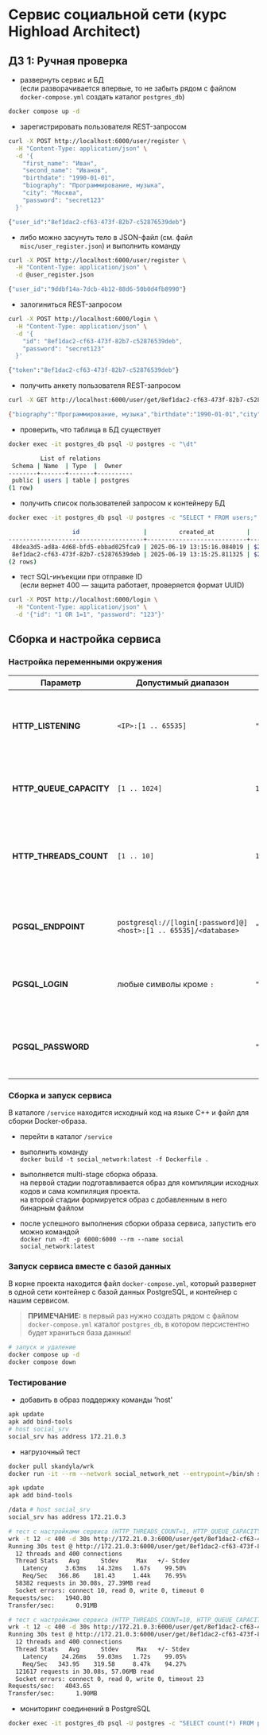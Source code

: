 # Сервис социальной сети (курс Highload Architect)

## ДЗ 1: Ручная проверка

* развернуть сервис и БД  
(если разворачивается впервые, то не забыть рядом с файлом `docker-compose.yml` создать каталог `postgres_db`)

```bash
docker compose up -d
```

* зарегистрировать пользователя REST-запросом

```bash
curl -X POST http://localhost:6000/user/register \
  -H "Content-Type: application/json" \
  -d '{
    "first_name": "Иван",
    "second_name": "Иванов",
    "birthdate": "1990-01-01",
    "biography": "Программирование, музыка",
    "city": "Москва",
    "password": "secret123"
  }'

{"user_id":"8ef1dac2-cf63-473f-82b7-c52876539deb"}
```

* либо можно засунуть тело в JSON-файл (см. файл `misc/user_register.json`) и выполнить команду

```bash
curl -X POST http://localhost:6000/user/register \
  -H "Content-Type: application/json" \
  -d @user_register.json

{"user_id":"9ddbf14a-7dcb-4b12-88d6-50b0d4fb8990"}
```

* залогиниться REST-запросом

```bash
curl -X POST http://localhost:6000/login \
  -H "Content-Type: application/json" \
  -d '{
    "id": "8ef1dac2-cf63-473f-82b7-c52876539deb",
    "password": "secret123"
  }'

{"token":"8ef1dac2-cf63-473f-82b7-c52876539deb"}
```

* получить анкету пользователя REST-запросом

```bash
curl -X GET http://localhost:6000/user/get/8ef1dac2-cf63-473f-82b7-c52876539deb

{"biography":"Программирование, музыка","birthdate":"1990-01-01","city":"Москва","first_name":"Иван","id":"8ef1dac2-cf63-473f-82b7-c52876539deb","second_name":"Иванов"}
```

* проверить, что таблица в БД существует

```bash
docker exec -it postgres_db psql -U postgres -c "\dt"

         List of relations
 Schema | Name  | Type  |  Owner   
--------+-------+-------+----------
 public | users | table | postgres
(1 row)
```

* получить список пользователей запросом к контейнеру БД

```bash
docker exec -it postgres_db psql -U postgres -c "SELECT * FROM users;"

                  id                  |         created_at         |                           pwd_hash                           | first_name | second_name | birthdate  |        biography         |      city       
--------------------------------------+----------------------------+--------------------------------------------------------------+------------+-------------+------------+--------------------------+-----------------
 48dea3d5-ad8a-4d68-bfd5-ebbad025fca9 | 2025-06-19 13:15:16.084019 | $2a$12$AaV3OelRZmET9nuTnYXfruWC7L6oz8BvEPjNPvAY8XiSGjFj/dJqm | Мария      | Петрова     | 1985-05-15 | Путешествия, фотография  | Санкт-Петербург
 8ef1dac2-cf63-473f-82b7-c52876539deb | 2025-06-19 13:15:25.811325 | $2a$12$dq2HNswwr0u1PGQqxdO9muTTRSfMfjoG8I3Yd.hZ/OVCELxGPd29K | Иван       | Иванов      | 1990-01-01 | Программирование, музыка | Москва
(2 rows)
```

* тест SQL-инъекции при отправке ID  
(если вернет 400 — защита работает, проверяется формат UUID)

```bash
curl -X POST http://localhost:6000/login \
  -H "Content-Type: application/json" \
  -d '{"id": "1 OR 1=1", "password": "123"}'
```



## Сборка и настройка сервиса

### Настройка переменными окружения

| Параметр | Допустимый диапазон | По умолчанию | Описание |
|--|--|--|--|
| **HTTP_LISTENING** | `<IP>:[1 .. 65535]` | `"0.0.0.0:6000"` | IP-адрес и порт HTTP сервера, на котором будет запущен listening |
| **HTTP_QUEUE_CAPACITY** | `[1 .. 1024]` | `10` | ёмкость очереди запросов от клиентов HTTP сервера |
| **HTTP_THREADS_COUNT** | `[1 .. 10]` | `1` | количество параллельных потоков для обслуживания очереди запросов от клиентов HTTP сервера |
| | | | |
| **PGSQL_ENDPOINT** | `postgresql://[login[:password]@]<host>:[1 .. 65535]/<database>` | `"postgresql://localhost:5432/postgres"` | URL-эндпойнт для доступа к северу базы данных PostgreSQL |
| **PGSQL_LOGIN** | любые символы кроме `:` | `"postgres"` | логин для авторизации клиента на сервере базы данных PostgreSQL |
| **PGSQL_PASSWORD** |  | `""` | пароль для авторизации клиента на сервере базы данных PostgreSQL |

### Сборка и запуск сервиса

В каталоге `/service` находится исходный код на языке C++ и файл для сборки Docker-образа.

* перейти в каталог `/service`

* выполнить команду  
`docker build -t social_network:latest -f Dockerfile .`

* выполняется multi-stage сборка образа.  
на первой стадии подготавливается образ для компиляции исходных кодов и сама компиляция проекта.  
на второй стадии формируется образ с добавленным в него бинарным файлом

* после успешного выполнения сборки образа сервиса, запустить его можно командой  
`docker run -dt -p 6000:6000 --rm --name social social_network:latest`

### Запуск сервиса вместе с базой данных

В корне проекта находится файл `docker-compose.yml`, который развернет в одной сети контейнер с базой данных PostgreSQL, и контейнер с нашим сервисом.

> **ПРИМЕЧАНИЕ:** в первый раз нужно создать рядом с файлом `docker-compose.yml` каталог `postgres_db`, в котором персистентно будет храниться база данных!

```bash
# запуск и удаление
docker compose up -d
docker compose down
```

### Тестирование

* добавить в образ поддержку команды 'host'

```bash
apk update
apk add bind-tools
# host social_srv
social_srv has address 172.21.0.3
```

* нагрузочный тест

```bash
docker pull skandyla/wrk
docker run -it --rm --network social_network_net --entrypoint=/bin/sh skandyla/wrk

apk update
apk add bind-tools

/data # host social_srv
social_srv has address 172.21.0.3

# тест с настройками сервиса (HTTP_THREADS_COUNT=1, HTTP_QUEUE_CAPACITY=10)
wrk -t 12 -c 400 -d 30s http://172.21.0.3:6000/user/get/8ef1dac2-cf63-473f-82b7-c52876539deb
Running 30s test @ http://172.21.0.3:6000/user/get/8ef1dac2-cf63-473f-82b7-c52876539deb
  12 threads and 400 connections
  Thread Stats   Avg      Stdev     Max   +/- Stdev
    Latency     3.63ms   14.32ms   1.67s    99.50%
    Req/Sec   366.86    181.43     1.44k    76.95%
  58382 requests in 30.08s, 27.39MB read
  Socket errors: connect 10, read 0, write 0, timeout 0
Requests/sec:   1940.80
Transfer/sec:      0.91MB

# тест с настройками сервиса (HTTP_THREADS_COUNT=10, HTTP_QUEUE_CAPACITY=100)
wrk -t 12 -c 400 -d 30s http://172.21.0.3:6000/user/get/8ef1dac2-cf63-473f-82b7-c52876539deb
Running 30s test @ http://172.21.0.3:6000/user/get/8ef1dac2-cf63-473f-82b7-c52876539deb
  12 threads and 400 connections
  Thread Stats   Avg      Stdev     Max   +/- Stdev
    Latency    24.26ms   59.03ms   1.72s    99.05%
    Req/Sec   343.95    319.58     8.47k    94.27%
  121617 requests in 30.08s, 57.06MB read
  Socket errors: connect 0, read 0, write 0, timeout 23
Requests/sec:   4043.65
Transfer/sec:      1.90MB
```

* мониторинг соединений в PostgreSQL

```bash
docker exec -it postgres_db psql -U postgres -c "SELECT count(*) FROM pg_stat_activity WHERE application_name = 'social_network';"
```
